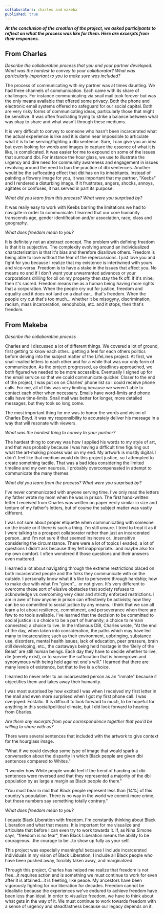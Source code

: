 ```yaml
---
collaborators: charles and makeba
published: true
---
```

**_At the conclusion of the creation of the project, we asked participants to reflect on what the process was like for them. Here are excerpts from their responses._**

## From Charles

_Describe the collaboration process that you and your partner developed. What was the hardest to convey to your collaborator? What was particularly important to you to make sure was included?_
 
The process of communicating with my partner was at times daunting. We had three channels of communication. Each came with its share of challenges. For instance communicating via snail mail took forever but was the only means available that offered some privacy. Both the phone and electronic email systems offered no safeguard for our social capital. Both are very risky forms of communicating ideas, particularly those that might be sensitive. It was often frustrating trying to strike a balance between what was okay to share and what wasn't through these mediums.
 
It is very difficult to convey to someone who hasn't been incarcerated what the actual experience is like and it is damn near impossible to articulate what it is to be serving/fighting a dbi sentence. Sure, I can give you an idea but even looking for words and images to capture the essence of what it is like, is complicated. It was easier for me to expound on some of the issues that surround dbi. For instance the hour glass, we use to illustrate the urgency and dire need for community awareness and engagement in issues revolving around the need to ban the practice of dbi sentences. Another would be the suffocating effect that dbi has on its inhabitants. Instead of painting a flowery image for you, it was important that my partner, "Keebs" and I rendered a disturbing image. If it frustrates, angers, shocks, annoys, agitates or confuses, it has served in part its purpose.
 
_What did you learn from this process? What were you surprised by?_
 
It was really easy to work with Keebs barring the limitations we had to navigate in order to communicate. I learned that our core humanity transcends age, gender identification and/or association, race, class and geography.
 
_What does freedom mean to you?_
 
It is definitely not an abstract concept. The problem with defining freedom is that it is subjective. The complexity evolving around an individualized characterization is that it's bias and therefore disallows others. Freedom is being able to love without the fear of the repercussions. I just love you and fight for you because I realize that my existence is intertwined with yours and vice-versa. Freedom is to have a stake in the issues that affect you. No means no and if I don't want your unwarranted advances or your corporations drilling for oil on my property then stay the fk off. If it's mine, then it's sacred. Freedom means me as a human being having more rights that a corporation. When the people cry out for justice, freedom and equality and it does not land on a deaf ear... that's freedom. When the people cry out that's too much... whether it be misogyny, discrimination, racism, mass incarceration, xenophobia, etc. and it stops, then that's freedom.
 
## From Makeba


_Describe the collaboration process_

Charles and I discussed a lot of different things. We covered a lot of ground, first getting to know each other...getting a feel for each others politics before delving into the subject matter of the LifeLines project. At first, we snail-mailed letters to each other and for a while that was our only form of communication. As the project progressed, as deadlines approached, we both figured we needed to be more accessible. Eventually I signed up for the email service so that we could communicate quicker. Closer to the end of the project, I was put on on Charles' phone list so I could receive phone calls. For me, all of this was very limiting because we weren't able to contact each other when necessary. Emails have word-limits and phone calls have time-limits. Snail mail was better for longer, more detailed messages, but they took so long come.  
 
The most important thing for me was to honor the words and vision of Charles Boyd. It was my responsibility to accurately deliver his message in a way that will resonate with viewers.  
 
_What was the hardest thing to convey to your partner?_

The hardest thing to convey was how I applied his words to my style of art, and that was probably because I was having a difficult time figuring out what the art-making process was on my end. My artwork is mostly digital. I didn't feel like that medium would do this project justice, so I attempted to create something tactile. That was a bad idea considering the limited timeline and my own neurosis. I probably overcompensated in attempt to communicate the many themes
 
_What did you learn from the process? What were you surprised by?_

I've never communicated with anyone serving time. I've only read the letters my father wrote my mom when he was in prison. The first hand-written letter I received from Charles was written on paper eerily similar in size and texture of my father's letters, but of course the subject matter was vastly different. 
 
I was not sure about proper etiquette when communicating with someone on the inside or if there is such a thing. I'm still unsure. I tried to treat it as if I were talking to a prospect collaborator rather than just an incarcerated person...and I'm not sure if that seemed insincere or...insensitive considering the circumstance. There were a lot of topics I evaded, a lot of questions I didn't ask because they felt inappropriate...and maybe also for my own comfort. I often wondered if those questions and their answers even mattered. 
 
I learned a lot about navigating through the extreme restrictions placed on both incarcerated people and the folks they communicate with on the outside. I personally know what it's like to persevere through hardship; how to make due with what I'm "given"... or not given. It's very different to overcome these sort of elusive obstacles that society refuses to acknowledge vs overcoming very clear and strictly enforced restrictions. I am in awe of how anyone in prison can effectively be activists; how they can be so committed to social justice by any means. I think that we can all learn a lot about resilience, commitment, and perseverance when there are few to no tools available. I've learned that the decision to be committed to social justice is a choice to be a part of humanity; a choice to remain connected; a choice to live. In the Infamous DBI, Charles wrote, "At the end of the day, when taken into consideration, the paths which may have led many to incarceration; such as their environment, upbringing, substance use, disorders, mental health issues, lack of education, peer pressure, brain still developing, etc., the castaways being held hostage in the ‘Belly of the Beast’ are still human beings. Each day they have to decide whether to live, die (merely exist), or to survive the suffocation that is homegrown and synonymous with being held against one's  will." I learned that there are many levels of existence, but that to live is a choice. 

I learned to never refer to an incarcerated person as an “inmate” because it objectifies them and takes away their humanity. 
 
I was most surprised by how excited I was when I received my first letter in the mail and even more surprised when I got my first phone call. I was overjoyed. Ecstatic. It is difficult to look forward to much, to be hopeful for anything in this social/political climate, but I did look forward to hearing from Charles. 
 
_Are there any excerpts from your correspondence together that you'd be willing to share with us?_

There were several sentences that included with the artwork to give context for the hourglass image. 
 
"What if we could develop some type of image that would spark a conversation about the disparity in which Black people are given dbi sentences compared to Whites." 
 
"I wonder how White people would feel if the trend of handing out dbi sentences were reversed and that they represented a majority of the dbi population by as large a margin as Black people do them." 
 
"You must bear in mid that Black people represent less than [14%] of this country's population. There is no way in the world we commit more crime, but those numbers say something totally contrary." 
 
_What does freedom mean to you?_

I equate Black Liberation with freedom. I'm constantly thinking about Black Liberation and what that means. It is important for me visualize and articulate that before I can even try to work towards it. If, as Nina Simone says, "freedom is no fear", then Black Liberation means the ability to be courageous...the courage to be...to show up fully as your self. 
 
This project was especially meaningful because I include incarcerated individuals in my vision of Black Liberation, I include all Black people who have been pushed away, forcibly taken away, and marginalized. 
 
Through this project, Charles has helped me realize that freedom is not free...it requires action and is something we must continue to work for even after it is attained...it is fleeting, like peace. My ancestors have been vigorously fighting for our liberation for decades. Freedom cannot be idealistic because the experiences we've endured to achieve freedom have been less than ideal. In order to visualize freedom, we have to think about what gets in the way of it. We must continue to work towards freedom with a sense of urgency and steadfastness because our legacy depends on it.
